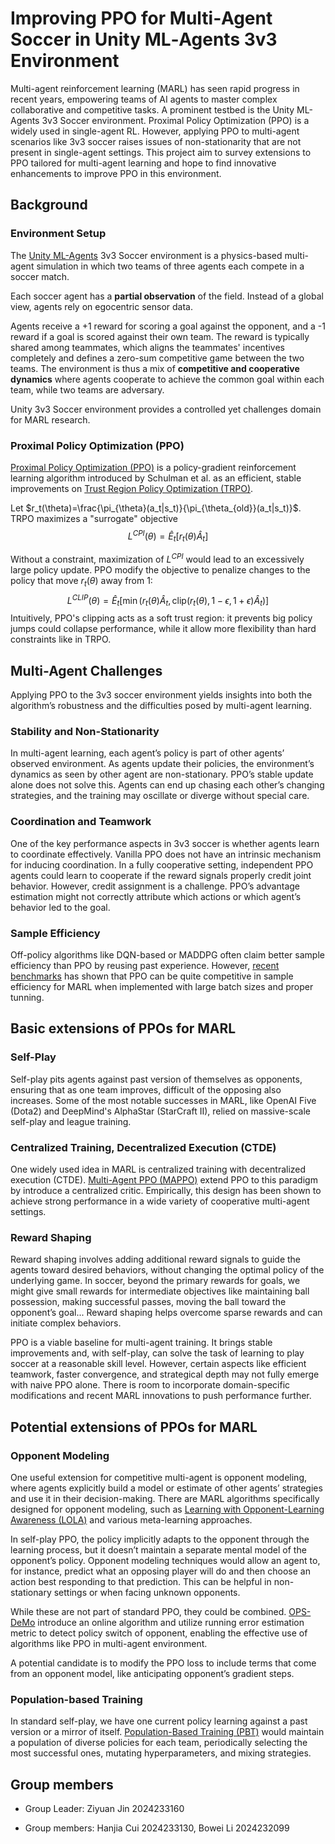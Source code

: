 # Improving PPO for Multi‑Agent Soccer in Unity ML‑Agents 3v3 Environment

Multi-agent reinforcement learning (MARL) has seen rapid progress in recent years, empowering teams of AI agents to master complex collaborative and competitive tasks. A prominent testbed is the Unity ML-Agents 3v3 Soccer environment. Proximal Policy Optimization (PPO) is a widely used in single-agent RL. However, applying PPO to multi-agent scenarios like 3v3 soccer raises issues of non-stationarity that are not present in single-agent settings. This project aim to survey extensions to PPO tailored for multi-agent learning and hope to find innovative enhancements to improve PPO in this environment.

## Background

### Environment Setup

The [Unity ML-Agents](https://github.com/Unity-Technologies/ml-agents) 3v3 Soccer environment is a physics-based multi-agent simulation in which two teams of three agents each compete in a soccer match. 

Each soccer agent has a **partial observation** of the field. Instead of a global view, agents rely on egocentric sensor data.

Agents receive a +1 reward for scoring a goal against the opponent, and a -1 reward if a goal is scored against their own team. The reward is typically shared among teammates, which aligns the teammates' incentives completely and defines a zero-sum competitive game between the two teams. The environment is thus a mix of **competitive and cooperative dynamics** where agents cooperate to achieve the common goal within each team, while two teams are adversary. 

Unity 3v3 Soccer environment provides a controlled yet challenges domain for MARL research.

### Proximal Policy Optimization (PPO)

[Proximal Policy Optimization (PPO)](https://arxiv.org/abs/1707.06347) is a policy-gradient reinforcement learning algorithm introduced by Schulman et al. as an efficient, stable improvements on [Trust Region Policy Optimization (TRPO)](https://arxiv.org/abs/2109.11251).

Let $r_t(\theta)=\frac{\pi_{\theta}(a_t|s_t)}{\pi_{\theta_{old}}(a_t|s_t)}$. TRPO maximizes a "surrogate" objective
$$
L^{CPI}(\theta)=\hat{E}_t\big[r_t(\theta)\hat{A}_t\big]
$$

Without a constraint, maximization of $L^{CPI}$ would lead to an excessively large policy update. PPO modify the objective to penalize changes to the policy that move $r_t(\theta)$ away from 1:
$$
L^{CLIP}(\theta)=\hat{E}_t\bigg[\min(r_t(\theta)\hat{A}_t,\text{clip}(r_t(\theta),1-\epsilon,1+\epsilon)\hat{A}_t)\bigg]
$$
Intuitively, PPO's clipping acts as a soft trust region: it prevents big policy jumps could collapse performance, while it allow more flexibility than hard constraints like in TRPO.

## Multi-Agent Challenges

Applying PPO to the 3v3 soccer environment yields insights into both the algorithm’s robustness and the difficulties posed by multi-agent learning. 

### Stability and Non-Stationarity

In multi-agent learning, each agent’s policy is part of other agents’ observed environment. As agents update their policies, the environment’s dynamics as seen by other agent are non-stationary. PPO’s stable update alone does not solve this. Agents can end up chasing each other’s changing strategies, and the training may oscillate or diverge without special care.

### Coordination and Teamwork

One of the key performance aspects in 3v3 soccer is whether agents learn to coordinate effectively. Vanilla PPO does not have an intrinsic mechanism for inducing coordination.  In a fully cooperative setting, independent PPO agents could learn to cooperate if the reward signals properly credit joint behavior. However, credit assignment is a challenge.  PPO’s advantage estimation might not correctly attribute which actions or which agent’s behavior led to the goal. 

### Sample Efficiency

Off-policy algorithms like DQN-based or MADDPG often claim better sample efficiency than PPO by reusing past experience. However, [recent benchmarks](https://proceedings.neurips.cc/paper_files/paper/2022/file/9c1535a02f0ce079433344e14d910597-Paper-Datasets_and_Benchmarks.pdf) has shown that PPO can be quite competitive in sample efficiency for MARL when implemented with large batch sizes and proper tunning.

## Basic extensions of PPOs for MARL

### Self-Play

Self-play pits agents against past version of themselves as opponents, ensuring that as one team improves, difficult of the opposing also increases. Some of the most notable successes in MARL, like OpenAI Five (Dota2) and DeepMind's AlphaStar (StarCraft II), relied on massive-scale self-play and league training. 

### Centralized Training, Decentralized Execution (CTDE)

One widely used idea in MARL is centralized training with decentralized execution (CTDE). [Multi-Agent PPO (MAPPO)](https://proceedings.neurips.cc/paper_files/paper/2022/file/9c1535a02f0ce079433344e14d910597-Paper-Datasets_and_Benchmarks.pdf) extend PPO to this paradigm by introduce a centralized critic. Empirically, this design has been shown to achieve strong performance in a wide variety of cooperative multi-agent settings.

### Reward Shaping

Reward shaping involves adding additional reward signals to guide the agents toward desired behaviors, without changing the optimal policy of the underlying game. In soccer, beyond the primary rewards for goals, we might give small rewards for intermediate objectives like maintaining ball possession, making successful passes, moving the ball toward the opponent’s goal... Reward shaping helps overcome sparse rewards and can initiate complex behaviors.



PPO is a viable baseline for multi-agent training. It brings stable improvements and, with self-play, can solve the task of learning to play soccer at a reasonable skill level. However, certain aspects like efficient teamwork, faster convergence, and strategical depth may not fully emerge with naive PPO alone. There is room to incorporate domain-specific modifications and recent MARL innovations to push performance further.

## Potential extensions of PPOs for MARL

### Opponent Modeling

One useful extension for competitive multi-agent is opponent modeling, where agents explicitly build a model or estimate of other agents’ strategies and use it in their decision-making. There are MARL algorithms specifically designed for opponent modeling, such as [Learning with Opponent-Learning Awareness (LOLΑ)](https://arxiv.org/abs/1709.04326) and various meta-learning approaches.

In self-play PPO, the policy implicitly adapts to the opponent through the learning process, but it doesn’t maintain a separate mental model of the opponent’s policy. Opponent modeling techniques would allow an agent to, for instance, predict what an opposing player will do and then choose an action best responding to that prediction. This can be helpful in non-stationary settings or when facing unknown opponents.

While these are not part of standard PPO, they could be combined. [OPS-DeMo](https://arxiv.org/pdf/2406.06500) introduce an online algorithm and utilize running error estimation metric to detect policy switch of opponent, enabling the effective use of algorithms like PPO in multi-agent environment. 

A potential candidate is to modify the PPO loss to include terms that come from an opponent model, like anticipating opponent’s gradient steps.

### Population-based Training

In standard self-play, we have one current policy learning against a past version or a mirror of itself. [Population-Based Training (PBT)](https://arxiv.org/abs/1711.09846) would maintain a population of diverse policies for each team, periodically selecting the most successful ones, mutating hyperparameters, and mixing strategies.

## Group members

* Group Leader: Ziyuan Jin 2024233160

* Group members: Hanjia Cui 2024233130, Bowei Li 2024232099